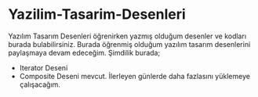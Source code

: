 # Yazilim-Tasarim-Desenleri
Yazılım Tasarım Desenleri öğrenirken  yazmış olduğum desenler ve kodları burada bulabilirsiniz.
Burada öğrenmiş olduğum yazılım tasarım desenlerini paylaşmaya devam edeceğim.
Şimdilik burada;
- Iterator Deseni
- Composite Deseni 
mevcut.
İlerleyen günlerde daha fazlasını yüklemeye çalışacağım.
